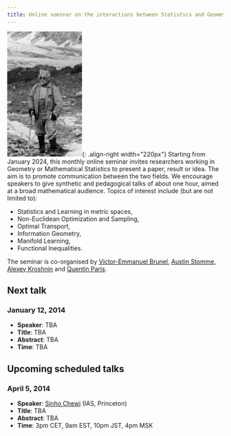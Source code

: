 ```yaml
---
title: Online seminar on the interactions between Statistics and Geometry 
---
```


![A.D.Alexandrov following the gradient](/images/Alexandrov.png "A.D.Alexandrov following the gradient"){: .align-right width="220px"}
Starting from January 2024, this monthly online seminar invites researchers working in Geometry or Mathematical Statistics to present a paper, result or idea. The aim is to promote communication between the two fields. We encourage speakers to give synthetic and pedagogical talks of about one hour, aimed at a broad mathematical audience. Topics of interest include (but are not limited to): 
- Statistics and Learning in metric spaces,
- Non-Euclidean Optimization and Sampling,
- Optimal Transport,
- Information Geometry,
- Manifold Learning,
- Functional Inequalities. 

The seminar is co-organised by  [Victor-Emmanuel Brunel](https://vebrunel.fr), [Austin Stomme](https://austinjstromme.github.io), [Alexey Kroshnin](https://www.hse.ru/en/org/persons/219293044) and [Quentin Paris](https://qparis-math.github.io).

## Next talk

### January 12, 2014
- **Speaker**: TBA
- **Title**: TBA
- **Abstract**: TBA
- **Time**: TBA

## Upcoming scheduled talks

### April 5, 2014
- **Speaker**: [Sinho Chewi](https://chewisinho.github.io) (IAS, Princeton)
- **Title**: TBA
- **Abstract**: TBA
- **Time**: 3pm CET, 9am EST, 10pm JST, 4pm MSK


